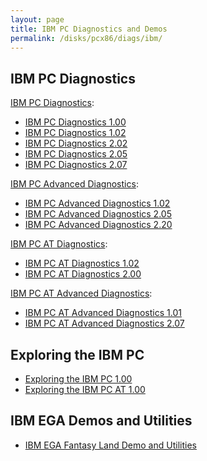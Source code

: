 ```yaml
---
layout: page
title: IBM PC Diagnostics and Demos
permalink: /disks/pcx86/diags/ibm/
---
```


IBM PC Diagnostics
------------------

[IBM PC Diagnostics](5150/):

* [IBM PC Diagnostics 1.00](5150/1.00/)
* [IBM PC Diagnostics 1.02](5150/1.02/)
* [IBM PC Diagnostics 2.02](5150/2.02/)
* [IBM PC Diagnostics 2.05](5150/2.05/)
* [IBM PC Diagnostics 2.07](5150/2.07/)

[IBM PC Advanced Diagnostics](5150/#advanced-diagnostics):

* [IBM PC Advanced Diagnostics 1.02](5150/1.02a/)
* [IBM PC Advanced Diagnostics 2.05](5150/2.05a/)
* [IBM PC Advanced Diagnostics 2.20](5150/2.20a/)

[IBM PC AT Diagnostics](5170/):

* [IBM PC AT Diagnostics 1.02](5170/1.02/)
* [IBM PC AT Diagnostics 2.00](5170/2.00/)

[IBM PC AT Advanced Diagnostics](5170/#advanced-diagnostics):

* [IBM PC AT Advanced Diagnostics 1.01](5170/1.01a/)
* [IBM PC AT Advanced Diagnostics 2.07](5170/2.07a/)

Exploring the IBM PC
--------------------

* [Exploring the IBM PC 1.00](5150/exploring/1.00/)
* [Exploring the IBM PC AT 1.00](5170/exploring/1.00/)

IBM EGA Demos and Utilities
---------------------------

* [IBM EGA Fantasy Land Demo and Utilities](ega/)
